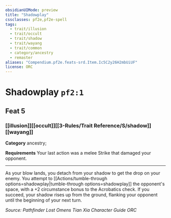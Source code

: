 ```yaml
---
obsidianUIMode: preview
title: "Shadowplay"
cssclasses: pf2e,pf2e-spell
tags:
  - trait/illusion
  - trait/occult
  - trait/shadow
  - trait/wayang
  - trait/common
  - category/ancestry
  - remaster
aliases: "Compendium.pf2e.feats-srd.Item.Ic5C2y26H2mbUiUF"
license: ORC
---
```

# Shadowplay `pf2:1`
## Feat 5
### [[illusion]][[occult]][[3-Rules/Trait Reference/S/shadow]][[wayang]]

**Category** ancestry; 




**Requirements** Your last action was a melee Strike that damaged your opponent.

* * *

As your blow lands, you detach from your shadow to get the drop on your enemy. You attempt to [[Actions/tumble-through options=shadowplay|tumble-through options=shadowplay]] the opponent's space, with a +2 circumstance bonus to the Acrobatics check. If you succeed, your shadow rises up from the ground, flanking your opponent until the beginning of your next turn.

*Source: Pathfinder Lost Omens Tian Xia Character Guide*
*ORC*